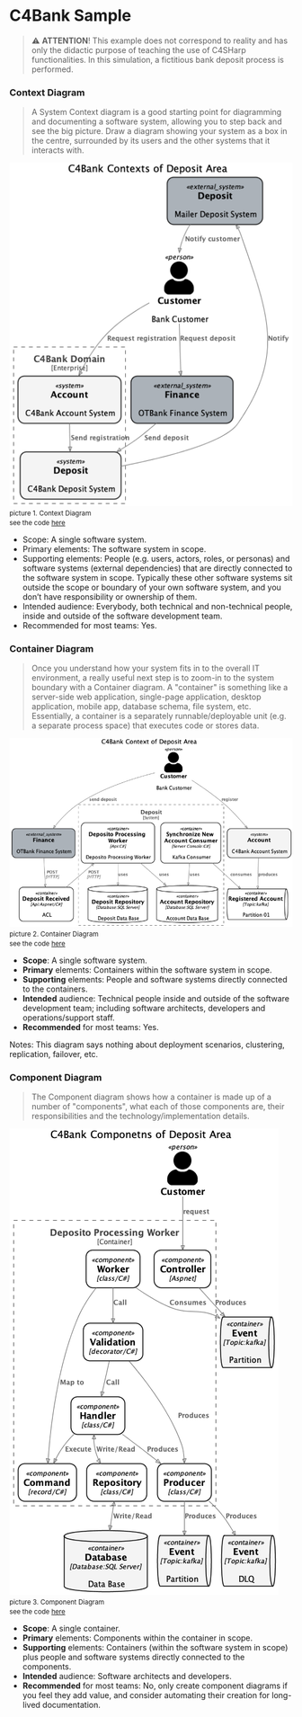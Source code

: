 # C4Bank Sample
> ⚠️ **ATTENTION**! This example does not correspond to reality and has only the didactic purpose of teaching the use of C4SHarp functionalities. In this simulation, a fictitious bank deposit process is performed.

### Context Diagram
> A System Context diagram is a good starting point for diagramming and documenting a software system, allowing you to step back and see the big picture. Draw a diagram showing your system as a box in the centre, surrounded by its users and the other systems that it interacts with.

![img](./assets/c4bank-contexts-of-deposit-area-c4context.png)
<small>
picture 1. Context Diagram  
see the code [here](../C4Bank/C4Bank.Deposit/Architecure/ContextDiagram.cs)
</small>

- Scope: A single software system.
- Primary elements: The software system in scope.
- Supporting elements: People (e.g. users, actors, roles, or personas) and software systems (external dependencies) that are directly connected to the software system in scope. Typically these other software systems sit outside the scope or boundary of your own software system, and you don’t have responsibility or ownership of them.
- Intended audience: Everybody, both technical and non-technical people, inside and outside of the software development team.
- Recommended for most teams: Yes.

### Container Diagram
>Once you understand how your system fits in to the overall IT environment, a really useful next step is to zoom-in to the system boundary with a Container diagram. A "container" is something like a server-side web application, single-page application, desktop application, mobile app, database schema, file system, etc. Essentially, a container is a separately runnable/deployable unit (e.g. a separate process space) that executes code or stores data.

![img](./assets/c4bank-context-of-deposit-area-c4container.png)
<small>
picture 2. Container Diagram  
see the code [here](../C4Bank/C4Bank.Deposit/Architecure/ContainerDiagram.cs)
</small>

- **Scope**: A single software system.
- **Primary** elements: Containers within the software system in scope.
- **Supporting** elements: People and software systems directly connected to the containers.
- **Intended** audience: Technical people inside and outside of the software development team; including software architects, developers and operations/support staff.
- **Recommended** for most teams: Yes.

Notes: This diagram says nothing about deployment scenarios, clustering, replication, failover, etc.

### Component Diagram
>The Component diagram shows how a container is made up of a number of "components", what each of those components are, their responsibilities and the technology/implementation details.

![img](./assets/c4bank-componetns-of-deposit-area-c4component.png)
<small>
picture 3. Component Diagram  
see the code [here](../C4Bank/C4Bank.Deposit/Architecure/ComponentDiagram.cs)
</small>

- **Scope**: A single container.
- **Primary** elements: Components within the container in scope.
- **Supporting** elements: Containers (within the software system in scope) plus people and software systems directly connected to the components.
- **Intended** audience: Software architects and developers.
- **Recommended** for most teams: No, only create component diagrams if you feel they add value, and consider automating their creation for long-lived documentation.